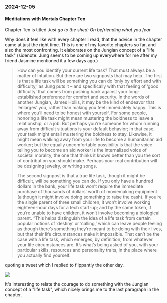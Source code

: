 ### 2024-12-05
#### Meditations with Mortals Chapter Ten
Chapter Ten is titled _Just go to the shed: On befriending what you fear_

Why does it feel like with every chapter I read, that the advice in the chapter came at just the right time. This is one of my favorite chapters so far, and also the most confronting. It elaborates on the Jungian concept of a "life task" (sidenote: Jung seems to be coming up everywhere for me after my friend Jasmine mentioned it a few days ago.)

> How can you identify your current life task? That must always be a matter of intuition. But there are two signposts that may help. The first is that a life task will be something you can do ‘only by effort and with difficulty,’ as Jung puts it – and specifically with that feeling of ‘good difficulty’ that comes from pushing back against your long-established preference for comfort and security. In the words of another Jungian, James Hollis, it may be the kind of endeavor that ‘enlarges’ you, rather than making you feel immediately happy. This is where you’ll need to be honest with yourself. For some people, honoring a life task might mean mustering the boldness to leave a relationship, or a job. But perhaps you’re someone for whom running away from difficult situations is your default behavior; in that case, your task might entail mustering the boldness to stay. Likewise, it might mean walking away from your life to become a humanitarian aid worker; but the equally uncomfortable possibility is that the voice telling you to become an aid worker is the internalized voice of societal morality, the one that thinks it knows better than you the sort of contribution you should make. Perhaps your real contribution will be designing jewelry, or writing songs.
>
> The second signpost is that a true life task, though it might be difficult, will be something you can do. If you only have a hundred dollars in the bank, your life task won’t require the immediate purchase of thousands of dollars’ worth of moviemaking equipment (although it might involve doing something to raise the cash). If you’re the single parent of three small children, it won’t involve working eighteen-hour days for a tech start-up; and by the same token, if you’re unable to have children, it won’t involve becoming a biological parent. “This helps distinguish the idea of a life task from certain popular notions of ‘destiny’ or ‘calling,’ which can leave people feeling as though there’s something they’re meant to be doing with their lives, but that their life circumstances make it impossible. That can’t be the case with a life task, which emerges, by definition, from whatever your life circumstances are. It’s what’s being asked of you, with your particular skills, resources and personality traits, in the place where you actually find yourself.

quoting a tweet which I replied to flippantly the other day.

![](https://x.com/debugjois/status/1864177913186177427)

It's interesting to relate the courage to do something with the Jungian concept of a "life task", which nicely brings me to the last paragraph in the chapter.


